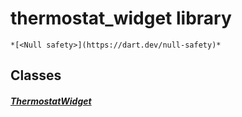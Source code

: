 


# thermostat_widget library






    *[<Null safety>](https://dart.dev/null-safety)*





## Classes

##### [ThermostatWidget](../components_thermostat_widget/ThermostatWidget-class.md)



 















